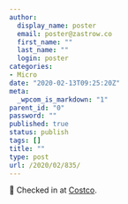 ```yaml
---
author:
  display_name: poster
  email: poster@zastrow.co
  first_name: ""
  last_name: ""
  login: poster
categories:
- Micro
date: "2020-02-13T09:25:20Z"
meta:
  _wpcom_is_markdown: "1"
parent_id: "0"
password: ""
published: true
status: publish
tags: []
title: ""
type: post
url: /2020/02/835/
---
```

<p><span>📍</span> Checked in at <a href="http://foursquare.com/v/57231d71498eeab4c1832b36">Costco</a>.</p>
